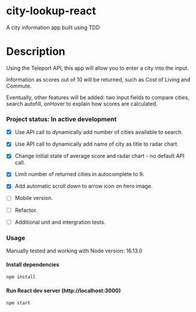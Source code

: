 # city-lookup-react

A city information app built using TDD 

# Description 

Using the Teleport API, this app will allow you to enter a city into the input.

Information as scores out of 10 will be returned, such as Cost of Living and Commute. 

Eventually, other features will be added: two input fields to compare cities, search autofill, onHover to explain how scores are calculated. 



### Project status: In active development
- [x] Use API call to dynamically add number of cities available to search.
- [x] Use API call to dynamically add name of city as title to radar chart.
- [x] Change initial state of average score and radar chart - no default API call.
- [x] Limit number of returned cities in autocomplete to 9. 
- [x] Add automatic scroll down to arrow icon on hero image. 
- [ ] Mobile version. 
- [ ] Refactor. 
- [ ] Additional unit and intergration tests.  


### Usage

Manually tested and working with Node version: 16.13.0

#### Install dependencies

```bash
npm install
```
#### Run React dev server (http://localhost:3000)

```bash
npm start
```

